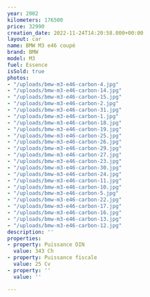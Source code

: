 ```yaml
---
year: 2002
kilometers: 176500
price: 32990
creation_date: 2022-11-24T14:20:58.000+00:00
layout: car
name: BMW M3 e46 coupé
brand: BMW
model: M3
fuel: Essence
isSold: true
photos:
- "/uploads/bmw-m3-e46-carbon-4.jpg"
- "/uploads/bmw-m3-e46-carbon-14.jpg"
- "/uploads/bmw-m3-e46-carbon-15.jpg"
- "/uploads/bmw-m3-e46-carbon-2.jpg"
- "/uploads/bmw-m3-e46-carbon-31.jpg"
- "/uploads/bmw-m3-e46-carbon-1.jpg"
- "/uploads/bmw-m3-e46-carbon-18.jpg"
- "/uploads/bmw-m3-e46-carbon-19.jpg"
- "/uploads/bmw-m3-e46-carbon-25.jpg"
- "/uploads/bmw-m3-e46-carbon-26.jpg"
- "/uploads/bmw-m3-e46-carbon-29.jpg"
- "/uploads/bmw-m3-e46-carbon-27.jpg"
- "/uploads/bmw-m3-e46-carbon-23.jpg"
- "/uploads/bmw-m3-e46-carbon-30.jpg"
- "/uploads/bmw-m3-e46-carbon-24.jpg"
- "/uploads/bmw-m3-e46-carbon-11.jpg"
- "/uploads/bmw-m3-e46-carbon-10.jpg"
- "/uploads/bmw-m3-e46-carbon-5.jpg"
- "/uploads/bmw-m3-e46-carbon-22.jpg"
- "/uploads/bmw-m3-e46-carbon-17.jpg"
- "/uploads/bmw-m3-e46-carbon-16.jpg"
- "/uploads/bmw-m3-e46-carbon-13.jpg"
- "/uploads/bmw-m3-e46-carbon-12.jpg"
description: ''
properties:
- property: Puissance DIN
  value: 343 Ch
- property: Puissance fiscale
  value: 25 Cv
- property: ''
  value: ''

---
```

